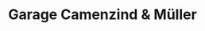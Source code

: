 ---
title: "Garage Camenzind & Müller"
url: /horgen/garage-camenzind-und-mueller/
shop: Autowerkstatt
---